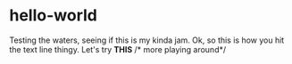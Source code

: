 # hello-world
Testing the waters, seeing if this is my kinda jam.
Ok, so this is how you hit the text line thingy. Let's try <b>THIS</b> /* more playing around*/
